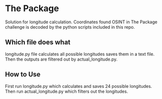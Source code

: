 
# The Package

Solution for longitude calculation.
Coordinates found OSINT in The Package challenge is decoded by the python scripts included in this repo.


## Which file does what

longitude.py file calculates all possible longitudes saves them in a text file.
Then the outputs are filtered out by actual_longitude.py.
## How to Use

First run longitude.py which calculates and saves 24 possible longitudes. Then run actual_longitude.py which filters out the longitudes.